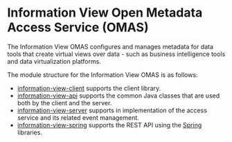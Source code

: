 <!-- SPDX-License-Identifier: Apache-2.0 -->

# Information View Open Metadata Access Service (OMAS)

The Information View OMAS configures and manages metadata for data tools that 
create virtual views over data - such as business intelligence tools and
data virtualization platforms.

The module structure for the Information View OMAS is as follows:

* [information-view-client](information-view-client) supports the client library.
* [information-view-api](information-view-api) supports the common Java classes that are used both by the client and the server.
* [information-view-server](information-view-server) supports in implementation of the access service and its related event management.
* [information-view-spring](information-view-spring) supports the REST API using the [Spring](../../../developer-resources/Spring.md) libraries.
